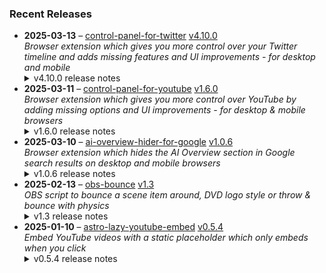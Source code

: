 ### Recent Releases

<!-- RECENT_RELEASES -->
<ul>
<li>
  <strong>2025-03-13</strong> – <a href="https://github.com/insin/control-panel-for-twitter">control-panel-for-twitter</a> <a href="https://github.com/insin/control-panel-for-twitter/releases/tag/v4.10.0">v4.10.0</a>
  <div><em>Browser extension which gives you more control over your Twitter timeline and adds missing features and UI improvements - for desktop and mobile</em></div>
  <details><summary>v4.10.0 release notes</summary><p>Visit the <a href="https://soitis.dev/control-panel-for-twitter" rel="nofollow">Control Panel for Twitter website</a> for installation links, more information about the extension, and FAQs. Follow <a href="https://twitter.com/ControlPanelFT" rel="nofollow">@ControlPanelFT</a> on Twitter or <a href="https://bsky.app/profile/soitis.dev" rel="nofollow">@soitis.dev</a> on Bluesky for updates.</p>
<h2>Changes</h2>
<ul>
<li>Added an option to hide Grok Tweets</li>
<li>Fixed the restored Twitter reply box placeholder for Japanese and a few other languages</li>
<li>Fixed restoring Twitter placeholders in the desktop Compose Tweet modal after using Drafts/Media/GIF search/Schedule</li>
<li>Fixed the empty title on the Messages page on desktop causing bugs on the next page you visit (e.g. For you timeline re-appearing in Home)</li>
<li>Removed top-level toggles for some groups of options in the options page</li>
</ul>
<h2>Availability</h2>

<p>This version is available for the following browsers:</p>
<p><a href="https://apps.apple.com/app/id1668516167?platform=iphone" title="Safari on iOS" rel="nofollow"><img src="https://private-user-images.githubusercontent.com/226692/407979936-2370f4ea-3362-4b75-b52d-0e99dcae13f6.png?jwt=eyJhbGciOiJIUzI1NiIsInR5cCI6IkpXVCJ9.eyJpc3MiOiJnaXRodWIuY29tIiwiYXVkIjoicmF3LmdpdGh1YnVzZXJjb250ZW50LmNvbSIsImtleSI6ImtleTUiLCJleHAiOjE3NDMzNTQ2NDMsIm5iZiI6MTc0MzM1NDM0MywicGF0aCI6Ii8yMjY2OTIvNDA3OTc5OTM2LTIzNzBmNGVhLTMzNjItNGI3NS1iNTJkLTBlOTlkY2FlMTNmNi5wbmc_WC1BbXotQWxnb3JpdGhtPUFXUzQtSE1BQy1TSEEyNTYmWC1BbXotQ3JlZGVudGlhbD1BS0lBVkNPRFlMU0E1M1BRSzRaQSUyRjIwMjUwMzMwJTJGdXMtZWFzdC0xJTJGczMlMkZhd3M0X3JlcXVlc3QmWC1BbXotRGF0ZT0yMDI1MDMzMFQxNzA1NDNaJlgtQW16LUV4cGlyZXM9MzAwJlgtQW16LVNpZ25hdHVyZT1jN2I1ZWJiMzdiZWQ3NTAwMDJiYWJlNzM5ZmEyZGY5OTg1YmVmYTcyNGFhNTgxYTNjZDkzY2ZhODU1NzY1MGFkJlgtQW16LVNpZ25lZEhlYWRlcnM9aG9zdCJ9.uSgQ6dE0e5XbFIlRRtdi8K34tdSZ0uJA_X3zaeD9b6Y" alt="Safari on iOS" content-type-secured-asset="image/png" secured-asset-link="" style="max-width: 100%;"></a> <a href="https://apps.apple.com/app/id1668516167?platform=mac" title="Safari on macOS" rel="nofollow"><img src="https://private-user-images.githubusercontent.com/226692/407980194-5521baec-f246-4a91-9615-ef602e3743b5.png?jwt=eyJhbGciOiJIUzI1NiIsInR5cCI6IkpXVCJ9.eyJpc3MiOiJnaXRodWIuY29tIiwiYXVkIjoicmF3LmdpdGh1YnVzZXJjb250ZW50LmNvbSIsImtleSI6ImtleTUiLCJleHAiOjE3NDMzNTQ2NDMsIm5iZiI6MTc0MzM1NDM0MywicGF0aCI6Ii8yMjY2OTIvNDA3OTgwMTk0LTU1MjFiYWVjLWYyNDYtNGE5MS05NjE1LWVmNjAyZTM3NDNiNS5wbmc_WC1BbXotQWxnb3JpdGhtPUFXUzQtSE1BQy1TSEEyNTYmWC1BbXotQ3JlZGVudGlhbD1BS0lBVkNPRFlMU0E1M1BRSzRaQSUyRjIwMjUwMzMwJTJGdXMtZWFzdC0xJTJGczMlMkZhd3M0X3JlcXVlc3QmWC1BbXotRGF0ZT0yMDI1MDMzMFQxNzA1NDNaJlgtQW16LUV4cGlyZXM9MzAwJlgtQW16LVNpZ25hdHVyZT0yYTQwMjk2MjI0MGQwNjRhZGEzNjFiNGY3OGUyNjhhMWE0MGJkNDIyMTNhZmI1YmI0OTQ4M2IzNDVmMGFmYWRlJlgtQW16LVNpZ25lZEhlYWRlcnM9aG9zdCJ9.084mdw8ogXmWUiYLw3_YAh9jeTZkt-KOjrvM7mYHGCg" alt="Safari on macOS)" content-type-secured-asset="image/png" secured-asset-link="" style="max-width: 100%;"></a> <a href="https://microsoftedge.microsoft.com/addons/detail/control-panel-for-twitter/foccddlibbeccjiobcnakipdpkjiijjp" title="Edge and Edge Canary on Android" rel="nofollow"><img src="https://user-images.githubusercontent.com/226692/212897573-34b1af0a-dc5a-4aa2-a1e7-ca85d3823f9f.png" alt="Edge and Edge Canary on Android" style="max-width: 100%;"></a> <a href="https://chromewebstore.google.com/detail/control-panel-for-twitter/kpmjjdhbcfebfjgdnpjagcndoelnidfj" title="Google Chrome and Chromium-based browsers" rel="nofollow"><img src="https://user-images.githubusercontent.com/226692/212897023-9e66b1b0-e1cd-44df-a4f2-3d5bda80c5f8.png" alt="Google Chrome and Chromium-based browsers" style="max-width: 100%;"></a> <a href="https://addons.mozilla.org/firefox/addon/control-panel-for-twitter/" title="Firefox and Firefox for Android" rel="nofollow"><img src="https://user-images.githubusercontent.com/226692/212897487-f3993495-2032-44a4-b0c6-1bd1d9cc56dd.png" alt="Firefox and Firefox for Android" style="max-width: 100%;"></a></p>
<h2>Donate</h2>
<p>Support Control Panel for Twitter development with a tip:</p>
<p><a href="https://ko-fi.com/jbscript" rel="nofollow"><img src="https://private-user-images.githubusercontent.com/226692/330361609-c318a7d3-695e-448d-af15-ef0b934ae168.png?jwt=eyJhbGciOiJIUzI1NiIsInR5cCI6IkpXVCJ9.eyJpc3MiOiJnaXRodWIuY29tIiwiYXVkIjoicmF3LmdpdGh1YnVzZXJjb250ZW50LmNvbSIsImtleSI6ImtleTUiLCJleHAiOjE3NDMzNTQ2NDMsIm5iZiI6MTc0MzM1NDM0MywicGF0aCI6Ii8yMjY2OTIvMzMwMzYxNjA5LWMzMThhN2QzLTY5NWUtNDQ4ZC1hZjE1LWVmMGI5MzRhZTE2OC5wbmc_WC1BbXotQWxnb3JpdGhtPUFXUzQtSE1BQy1TSEEyNTYmWC1BbXotQ3JlZGVudGlhbD1BS0lBVkNPRFlMU0E1M1BRSzRaQSUyRjIwMjUwMzMwJTJGdXMtZWFzdC0xJTJGczMlMkZhd3M0X3JlcXVlc3QmWC1BbXotRGF0ZT0yMDI1MDMzMFQxNzA1NDNaJlgtQW16LUV4cGlyZXM9MzAwJlgtQW16LVNpZ25hdHVyZT0zMTNmN2YyOGNkYzJmMThhN2M3OTI0MDk1ZTUyMzE2NWIxNWE2ZGUyMTlmZGY2MjFlZDY1N2JhNzk1MDRhZjVmJlgtQW16LVNpZ25lZEhlYWRlcnM9aG9zdCJ9.2ULigmbdQ32oe5dmr-EDeULjNAnfmmaALG-u9p3C6qU" alt="Support me on Ko-fi" content-type-secured-asset="image/png" secured-asset-link="" style="max-width: 100%;"></a></p></details>
</li>
<li>
  <strong>2025-03-11</strong> – <a href="https://github.com/insin/control-panel-for-youtube">control-panel-for-youtube</a> <a href="https://github.com/insin/control-panel-for-youtube/releases/tag/v1.6.0">v1.6.0</a>
  <div><em>Browser extension which gives you more control over YouTube by adding missing options and UI improvements - for desktop &amp; mobile browsers</em></div>
  <details><summary>v1.6.0 release notes</summary><p>Visit the <a href="https://soitis.dev/control-panel-for-youtube" rel="nofollow">Control Panel for YouTube website</a> for installation links, more information about the extension, and FAQs. Follow <a href="https://bsky.app/profile/soitis.dev" rel="nofollow">@soitis.dev</a> on Bluesky for updates.</p>
<h2>Changes</h2>
<ul>
<li>Added an option to automatically pause channel trailer videos on desktop (default: enabled)</li>
<li>Added Chinese translation for the options page, by <a class="user-mention notranslate" data-hovercard-type="user" data-hovercard-url="/users/movcoa/hovercard" data-octo-click="hovercard-link-click" data-octo-dimensions="link_type:self" href="https://github.com/movcoa">@movcoa</a></li>
<li>Added hiding new groups of 3 Shorts which now appear inline in the Home feed on desktop</li>
<li>Changed the Hide video endscreen content option to also hide previous/next buttons</li>
<li>Changed the Hide video end cards option to also hide end cards in embedded videos</li>
<li>Fixed removing pink gradient from progress bars (again)</li>
<li>Fixed hiding the info box under a video's channel name on desktop</li>
<li>Fixed detection of Home and Subscriptions videos on desktop having their progress updated, or being replaced by another video</li>
<li>Removed the separate option for hiding endscreen content in embedded videos - the Hide video endscreen content option now controls this everywhere</li>
</ul>
<h2>Availability</h2>
<p>New versions have to be reviewed and approved for each browser before they're available to install or upgrade to.</p>
<p>This version is available for the following browsers:</p>
<p><a href="https://apps.apple.com/app/id6478456678?platform=mac" title="Safari on macOS" rel="nofollow"><img src="https://private-user-images.githubusercontent.com/226692/407980194-5521baec-f246-4a91-9615-ef602e3743b5.png?jwt=eyJhbGciOiJIUzI1NiIsInR5cCI6IkpXVCJ9.eyJpc3MiOiJnaXRodWIuY29tIiwiYXVkIjoicmF3LmdpdGh1YnVzZXJjb250ZW50LmNvbSIsImtleSI6ImtleTUiLCJleHAiOjE3NDMzNTQ2NDMsIm5iZiI6MTc0MzM1NDM0MywicGF0aCI6Ii8yMjY2OTIvNDA3OTgwMTk0LTU1MjFiYWVjLWYyNDYtNGE5MS05NjE1LWVmNjAyZTM3NDNiNS5wbmc_WC1BbXotQWxnb3JpdGhtPUFXUzQtSE1BQy1TSEEyNTYmWC1BbXotQ3JlZGVudGlhbD1BS0lBVkNPRFlMU0E1M1BRSzRaQSUyRjIwMjUwMzMwJTJGdXMtZWFzdC0xJTJGczMlMkZhd3M0X3JlcXVlc3QmWC1BbXotRGF0ZT0yMDI1MDMzMFQxNzA1NDNaJlgtQW16LUV4cGlyZXM9MzAwJlgtQW16LVNpZ25hdHVyZT0yYTQwMjk2MjI0MGQwNjRhZGEzNjFiNGY3OGUyNjhhMWE0MGJkNDIyMTNhZmI1YmI0OTQ4M2IzNDVmMGFmYWRlJlgtQW16LVNpZ25lZEhlYWRlcnM9aG9zdCJ9.084mdw8ogXmWUiYLw3_YAh9jeTZkt-KOjrvM7mYHGCg" alt="Safari on macOS)" content-type-secured-asset="image/png" secured-asset-link="" style="max-width: 100%;"></a> <a href="https://apps.apple.com/app/id6478456678?platform=iphone" title="Safari on iOS" rel="nofollow"><img src="https://private-user-images.githubusercontent.com/226692/407979936-2370f4ea-3362-4b75-b52d-0e99dcae13f6.png?jwt=eyJhbGciOiJIUzI1NiIsInR5cCI6IkpXVCJ9.eyJpc3MiOiJnaXRodWIuY29tIiwiYXVkIjoicmF3LmdpdGh1YnVzZXJjb250ZW50LmNvbSIsImtleSI6ImtleTUiLCJleHAiOjE3NDMzNTQ2NDMsIm5iZiI6MTc0MzM1NDM0MywicGF0aCI6Ii8yMjY2OTIvNDA3OTc5OTM2LTIzNzBmNGVhLTMzNjItNGI3NS1iNTJkLTBlOTlkY2FlMTNmNi5wbmc_WC1BbXotQWxnb3JpdGhtPUFXUzQtSE1BQy1TSEEyNTYmWC1BbXotQ3JlZGVudGlhbD1BS0lBVkNPRFlMU0E1M1BRSzRaQSUyRjIwMjUwMzMwJTJGdXMtZWFzdC0xJTJGczMlMkZhd3M0X3JlcXVlc3QmWC1BbXotRGF0ZT0yMDI1MDMzMFQxNzA1NDNaJlgtQW16LUV4cGlyZXM9MzAwJlgtQW16LVNpZ25hdHVyZT1jN2I1ZWJiMzdiZWQ3NTAwMDJiYWJlNzM5ZmEyZGY5OTg1YmVmYTcyNGFhNTgxYTNjZDkzY2ZhODU1NzY1MGFkJlgtQW16LVNpZ25lZEhlYWRlcnM9aG9zdCJ9.uSgQ6dE0e5XbFIlRRtdi8K34tdSZ0uJA_X3zaeD9b6Y" alt="Safari on iOS" content-type-secured-asset="image/png" secured-asset-link="" style="max-width: 100%;"></a> <a href="https://addons.mozilla.org/firefox/addon/control-panel-for-youtube/" title="Firefox and Firefox for Android" rel="nofollow"><img src="https://private-user-images.githubusercontent.com/226692/307636781-566d72e8-bd40-43a4-9118-1768946f5b20.png?jwt=eyJhbGciOiJIUzI1NiIsInR5cCI6IkpXVCJ9.eyJpc3MiOiJnaXRodWIuY29tIiwiYXVkIjoicmF3LmdpdGh1YnVzZXJjb250ZW50LmNvbSIsImtleSI6ImtleTUiLCJleHAiOjE3NDMzNTQ2NDMsIm5iZiI6MTc0MzM1NDM0MywicGF0aCI6Ii8yMjY2OTIvMzA3NjM2NzgxLTU2NmQ3MmU4LWJkNDAtNDNhNC05MTE4LTE3Njg5NDZmNWIyMC5wbmc_WC1BbXotQWxnb3JpdGhtPUFXUzQtSE1BQy1TSEEyNTYmWC1BbXotQ3JlZGVudGlhbD1BS0lBVkNPRFlMU0E1M1BRSzRaQSUyRjIwMjUwMzMwJTJGdXMtZWFzdC0xJTJGczMlMkZhd3M0X3JlcXVlc3QmWC1BbXotRGF0ZT0yMDI1MDMzMFQxNzA1NDNaJlgtQW16LUV4cGlyZXM9MzAwJlgtQW16LVNpZ25hdHVyZT0wMjVlNzMzYWE2MDYzZTVlYTQyNDViNDEzNGU1NzVjYWMyNTQ1YmRjZmMyYjRmYmMyYWMwMzIwY2YzNGJkNTFmJlgtQW16LVNpZ25lZEhlYWRlcnM9aG9zdCJ9.rsoPYQ5tWo5RlYu8jHBeoEcAS2aeLXArQV3Rz_N6GkI" alt="Firefox and Firefox for Android" content-type-secured-asset="image/png" secured-asset-link="" style="max-width: 100%;"></a> <a href="https://chromewebstore.google.com/detail/control-panel-for-youtube/lodcanccmfbpjjpnngindkkmiehimile" title="Chrome and Chromium-based browsers" rel="nofollow"><img src="https://private-user-images.githubusercontent.com/226692/307584913-08b44d7b-61d5-49f2-9a76-607eb36fe407.png?jwt=eyJhbGciOiJIUzI1NiIsInR5cCI6IkpXVCJ9.eyJpc3MiOiJnaXRodWIuY29tIiwiYXVkIjoicmF3LmdpdGh1YnVzZXJjb250ZW50LmNvbSIsImtleSI6ImtleTUiLCJleHAiOjE3NDMzNTQ2NDMsIm5iZiI6MTc0MzM1NDM0MywicGF0aCI6Ii8yMjY2OTIvMzA3NTg0OTEzLTA4YjQ0ZDdiLTYxZDUtNDlmMi05YTc2LTYwN2ViMzZmZTQwNy5wbmc_WC1BbXotQWxnb3JpdGhtPUFXUzQtSE1BQy1TSEEyNTYmWC1BbXotQ3JlZGVudGlhbD1BS0lBVkNPRFlMU0E1M1BRSzRaQSUyRjIwMjUwMzMwJTJGdXMtZWFzdC0xJTJGczMlMkZhd3M0X3JlcXVlc3QmWC1BbXotRGF0ZT0yMDI1MDMzMFQxNzA1NDNaJlgtQW16LUV4cGlyZXM9MzAwJlgtQW16LVNpZ25hdHVyZT1jNDgyZTFjM2I1MjJkNDlkYWRmZDNjYzljY2I0ZDc5NTg4NWQ2OTc4NDI3NGQ0YzQ0ZDEzMjI4N2FiOTNhMDU4JlgtQW16LVNpZ25lZEhlYWRlcnM9aG9zdCJ9.v7GhdNK5fzsqM2ApHS-hramcnbUGCvmZwF7Vny0zejM" alt="Chrome and Chromium-based browsers" content-type-secured-asset="image/png" secured-asset-link="" style="max-width: 100%;"></a> <a href="https://microsoftedge.microsoft.com/addons/detail/llinnalaegmbpmjonmfbpklchphiabfo" title="Edge and Edge Canary on Android" rel="nofollow"><img src="https://private-user-images.githubusercontent.com/226692/308582850-d5ccf576-df4a-48c8-b881-17c1e8a0c6df.png?jwt=eyJhbGciOiJIUzI1NiIsInR5cCI6IkpXVCJ9.eyJpc3MiOiJnaXRodWIuY29tIiwiYXVkIjoicmF3LmdpdGh1YnVzZXJjb250ZW50LmNvbSIsImtleSI6ImtleTUiLCJleHAiOjE3NDMzNTQ2NDMsIm5iZiI6MTc0MzM1NDM0MywicGF0aCI6Ii8yMjY2OTIvMzA4NTgyODUwLWQ1Y2NmNTc2LWRmNGEtNDhjOC1iODgxLTE3YzFlOGEwYzZkZi5wbmc_WC1BbXotQWxnb3JpdGhtPUFXUzQtSE1BQy1TSEEyNTYmWC1BbXotQ3JlZGVudGlhbD1BS0lBVkNPRFlMU0E1M1BRSzRaQSUyRjIwMjUwMzMwJTJGdXMtZWFzdC0xJTJGczMlMkZhd3M0X3JlcXVlc3QmWC1BbXotRGF0ZT0yMDI1MDMzMFQxNzA1NDNaJlgtQW16LUV4cGlyZXM9MzAwJlgtQW16LVNpZ25hdHVyZT0yNzczOGUzYmRkMmYxMmE3MGJmNDhmYzVhOTU0YjU2MjY4ZDZkYmFkZjhmYjJmYTQyMDZkNGI0ZjJjMzNmNzVlJlgtQW16LVNpZ25lZEhlYWRlcnM9aG9zdCJ9.X2XUAY3rWsttzT3sjan22HteTezVEGuL3p6S-VaLTJo" alt="Edge and Edge Canary on Android" content-type-secured-asset="image/png" secured-asset-link="" style="max-width: 100%;"></a></p>
<h2>Donate</h2>
<p>Support Control Panel for YouTube development with a tip:</p>
<p><a href="https://ko-fi.com/jbscript" rel="nofollow"><img src="https://private-user-images.githubusercontent.com/226692/330361609-c318a7d3-695e-448d-af15-ef0b934ae168.png?jwt=eyJhbGciOiJIUzI1NiIsInR5cCI6IkpXVCJ9.eyJpc3MiOiJnaXRodWIuY29tIiwiYXVkIjoicmF3LmdpdGh1YnVzZXJjb250ZW50LmNvbSIsImtleSI6ImtleTUiLCJleHAiOjE3NDMzNTQ2NDMsIm5iZiI6MTc0MzM1NDM0MywicGF0aCI6Ii8yMjY2OTIvMzMwMzYxNjA5LWMzMThhN2QzLTY5NWUtNDQ4ZC1hZjE1LWVmMGI5MzRhZTE2OC5wbmc_WC1BbXotQWxnb3JpdGhtPUFXUzQtSE1BQy1TSEEyNTYmWC1BbXotQ3JlZGVudGlhbD1BS0lBVkNPRFlMU0E1M1BRSzRaQSUyRjIwMjUwMzMwJTJGdXMtZWFzdC0xJTJGczMlMkZhd3M0X3JlcXVlc3QmWC1BbXotRGF0ZT0yMDI1MDMzMFQxNzA1NDNaJlgtQW16LUV4cGlyZXM9MzAwJlgtQW16LVNpZ25hdHVyZT0zMTNmN2YyOGNkYzJmMThhN2M3OTI0MDk1ZTUyMzE2NWIxNWE2ZGUyMTlmZGY2MjFlZDY1N2JhNzk1MDRhZjVmJlgtQW16LVNpZ25lZEhlYWRlcnM9aG9zdCJ9.2ULigmbdQ32oe5dmr-EDeULjNAnfmmaALG-u9p3C6qU" alt="Support me on Ko-fi" content-type-secured-asset="image/png" secured-asset-link="" style="max-width: 100%;"></a></p></details>
</li>
<li>
  <strong>2025-03-10</strong> – <a href="https://github.com/insin/ai-overview-hider-for-google">ai-overview-hider-for-google</a> <a href="https://github.com/insin/ai-overview-hider-for-google/releases/tag/v1.0.6">v1.0.6</a>
  <div><em>Browser extension which hides the AI Overview section in Google search results on desktop and mobile browsers</em></div>
  <details><summary>v1.0.6 release notes</summary><p>Visit the <a href="https://soitis.dev/ai-overview-hider-for-google" rel="nofollow">AI Overview Hider for Google website</a> for installation links, more information about the extension, and FAQs. Follow <a href="https://bsky.app/profile/soitis.dev" rel="nofollow">@soitis.dev</a> on Bluesky for updates.</p>
<h2>Changes</h2>
<ul>
<li>Fixed hiding another pre-rendered AI Overview variant</li>
</ul>
<h2>Availability</h2>
<p>New versions have to be reviewed and approved by each browser before they're available to install or upgrade to.</p>
<p>This version is available for the following browsers:</p>
<p><a href="https://apps.apple.com/app/ai-overview-hider-for-google/id6739935376?platform=iphone" title="Safari on iOS" rel="nofollow"><img src="https://private-user-images.githubusercontent.com/226692/407979936-2370f4ea-3362-4b75-b52d-0e99dcae13f6.png?jwt=eyJhbGciOiJIUzI1NiIsInR5cCI6IkpXVCJ9.eyJpc3MiOiJnaXRodWIuY29tIiwiYXVkIjoicmF3LmdpdGh1YnVzZXJjb250ZW50LmNvbSIsImtleSI6ImtleTUiLCJleHAiOjE3NDMzNTQ2NDMsIm5iZiI6MTc0MzM1NDM0MywicGF0aCI6Ii8yMjY2OTIvNDA3OTc5OTM2LTIzNzBmNGVhLTMzNjItNGI3NS1iNTJkLTBlOTlkY2FlMTNmNi5wbmc_WC1BbXotQWxnb3JpdGhtPUFXUzQtSE1BQy1TSEEyNTYmWC1BbXotQ3JlZGVudGlhbD1BS0lBVkNPRFlMU0E1M1BRSzRaQSUyRjIwMjUwMzMwJTJGdXMtZWFzdC0xJTJGczMlMkZhd3M0X3JlcXVlc3QmWC1BbXotRGF0ZT0yMDI1MDMzMFQxNzA1NDNaJlgtQW16LUV4cGlyZXM9MzAwJlgtQW16LVNpZ25hdHVyZT1jN2I1ZWJiMzdiZWQ3NTAwMDJiYWJlNzM5ZmEyZGY5OTg1YmVmYTcyNGFhNTgxYTNjZDkzY2ZhODU1NzY1MGFkJlgtQW16LVNpZ25lZEhlYWRlcnM9aG9zdCJ9.uSgQ6dE0e5XbFIlRRtdi8K34tdSZ0uJA_X3zaeD9b6Y" alt="Safari on iOS" content-type-secured-asset="image/png" secured-asset-link="" style="max-width: 100%;"></a> <a href="https://apps.apple.com/app/ai-overview-hider-for-google/id6739935376?platform=mac" title="Safari on macOS" rel="nofollow"><img src="https://private-user-images.githubusercontent.com/226692/407980194-5521baec-f246-4a91-9615-ef602e3743b5.png?jwt=eyJhbGciOiJIUzI1NiIsInR5cCI6IkpXVCJ9.eyJpc3MiOiJnaXRodWIuY29tIiwiYXVkIjoicmF3LmdpdGh1YnVzZXJjb250ZW50LmNvbSIsImtleSI6ImtleTUiLCJleHAiOjE3NDMzNTQ2NDMsIm5iZiI6MTc0MzM1NDM0MywicGF0aCI6Ii8yMjY2OTIvNDA3OTgwMTk0LTU1MjFiYWVjLWYyNDYtNGE5MS05NjE1LWVmNjAyZTM3NDNiNS5wbmc_WC1BbXotQWxnb3JpdGhtPUFXUzQtSE1BQy1TSEEyNTYmWC1BbXotQ3JlZGVudGlhbD1BS0lBVkNPRFlMU0E1M1BRSzRaQSUyRjIwMjUwMzMwJTJGdXMtZWFzdC0xJTJGczMlMkZhd3M0X3JlcXVlc3QmWC1BbXotRGF0ZT0yMDI1MDMzMFQxNzA1NDNaJlgtQW16LUV4cGlyZXM9MzAwJlgtQW16LVNpZ25hdHVyZT0yYTQwMjk2MjI0MGQwNjRhZGEzNjFiNGY3OGUyNjhhMWE0MGJkNDIyMTNhZmI1YmI0OTQ4M2IzNDVmMGFmYWRlJlgtQW16LVNpZ25lZEhlYWRlcnM9aG9zdCJ9.084mdw8ogXmWUiYLw3_YAh9jeTZkt-KOjrvM7mYHGCg" alt="Safari on macOS)" content-type-secured-asset="image/png" secured-asset-link="" style="max-width: 100%;"></a> <a href="https://addons.mozilla.org/en-GB/firefox/addon/ai-overview-hider-for-google/" title="Firefox and Firefox for Android" rel="nofollow"><img src="https://private-user-images.githubusercontent.com/226692/399291296-c994c949-1101-4fcc-a8c3-a8d644ffc883.png?jwt=eyJhbGciOiJIUzI1NiIsInR5cCI6IkpXVCJ9.eyJpc3MiOiJnaXRodWIuY29tIiwiYXVkIjoicmF3LmdpdGh1YnVzZXJjb250ZW50LmNvbSIsImtleSI6ImtleTUiLCJleHAiOjE3NDMzNTQ2NDMsIm5iZiI6MTc0MzM1NDM0MywicGF0aCI6Ii8yMjY2OTIvMzk5MjkxMjk2LWM5OTRjOTQ5LTExMDEtNGZjYy1hOGMzLWE4ZDY0NGZmYzg4My5wbmc_WC1BbXotQWxnb3JpdGhtPUFXUzQtSE1BQy1TSEEyNTYmWC1BbXotQ3JlZGVudGlhbD1BS0lBVkNPRFlMU0E1M1BRSzRaQSUyRjIwMjUwMzMwJTJGdXMtZWFzdC0xJTJGczMlMkZhd3M0X3JlcXVlc3QmWC1BbXotRGF0ZT0yMDI1MDMzMFQxNzA1NDNaJlgtQW16LUV4cGlyZXM9MzAwJlgtQW16LVNpZ25hdHVyZT01MDk0MDg1ZTAyNDYzNDc1ZmY4NzJkYTQ0NzM4Njg1NTg3YTBhZGVmZjJhYjcxOWEzODA0OTFjMjk2NWE0ZTMzJlgtQW16LVNpZ25lZEhlYWRlcnM9aG9zdCJ9.-Wo4zdxZIWSwR5wSXkxqTrZbOZloDVlDmYCS_DHOHDo" alt="Firefox and Firefox for Android" content-type-secured-asset="image/png" secured-asset-link="" style="max-width: 100%;"></a> <a href="https://chromewebstore.google.com/detail/ai-overview-hider-for-goo/foobohnghnhkmgpglaefdnbcjkenjpgi" title="Chrome and Chromium-based browsers" rel="nofollow"><img src="https://private-user-images.githubusercontent.com/226692/399071033-5e1c67cd-086c-415b-b055-267df80d6c13.png?jwt=eyJhbGciOiJIUzI1NiIsInR5cCI6IkpXVCJ9.eyJpc3MiOiJnaXRodWIuY29tIiwiYXVkIjoicmF3LmdpdGh1YnVzZXJjb250ZW50LmNvbSIsImtleSI6ImtleTUiLCJleHAiOjE3NDMzNTQ2NDMsIm5iZiI6MTc0MzM1NDM0MywicGF0aCI6Ii8yMjY2OTIvMzk5MDcxMDMzLTVlMWM2N2NkLTA4NmMtNDE1Yi1iMDU1LTI2N2RmODBkNmMxMy5wbmc_WC1BbXotQWxnb3JpdGhtPUFXUzQtSE1BQy1TSEEyNTYmWC1BbXotQ3JlZGVudGlhbD1BS0lBVkNPRFlMU0E1M1BRSzRaQSUyRjIwMjUwMzMwJTJGdXMtZWFzdC0xJTJGczMlMkZhd3M0X3JlcXVlc3QmWC1BbXotRGF0ZT0yMDI1MDMzMFQxNzA1NDNaJlgtQW16LUV4cGlyZXM9MzAwJlgtQW16LVNpZ25hdHVyZT0zODhmMTk4NzgzMGExZjFlMmZiOTQ2ZGUyYWMwZTQyYmQzNjVjZWI1MWQ1OGYxNjUxN2EyYmY3MzdlYTIyNDU0JlgtQW16LVNpZ25lZEhlYWRlcnM9aG9zdCJ9.Tldvui45LzsRE7o4mvLhQExx70WvUl0Zez7kot-Ohtw" alt="Chrome and Chromium-based browsers" content-type-secured-asset="image/png" secured-asset-link="" style="max-width: 100%;"></a> <a href="https://microsoftedge.microsoft.com/addons/detail/ai-overview-hider-for-goo/kgnepepbdpcpjkkhomocmpohgocijgkf" title="Edge and Edge Canary on Android" rel="nofollow"><img src="https://private-user-images.githubusercontent.com/226692/399472874-649d0e77-de48-47ce-a856-db02703929cb.png?jwt=eyJhbGciOiJIUzI1NiIsInR5cCI6IkpXVCJ9.eyJpc3MiOiJnaXRodWIuY29tIiwiYXVkIjoicmF3LmdpdGh1YnVzZXJjb250ZW50LmNvbSIsImtleSI6ImtleTUiLCJleHAiOjE3NDMzNTQ2NDMsIm5iZiI6MTc0MzM1NDM0MywicGF0aCI6Ii8yMjY2OTIvMzk5NDcyODc0LTY0OWQwZTc3LWRlNDgtNDdjZS1hODU2LWRiMDI3MDM5MjljYi5wbmc_WC1BbXotQWxnb3JpdGhtPUFXUzQtSE1BQy1TSEEyNTYmWC1BbXotQ3JlZGVudGlhbD1BS0lBVkNPRFlMU0E1M1BRSzRaQSUyRjIwMjUwMzMwJTJGdXMtZWFzdC0xJTJGczMlMkZhd3M0X3JlcXVlc3QmWC1BbXotRGF0ZT0yMDI1MDMzMFQxNzA1NDNaJlgtQW16LUV4cGlyZXM9MzAwJlgtQW16LVNpZ25hdHVyZT02MjlhNzAyYjAxYzY4ZWRhMTJhM2MyOTUwOWNlYzQyZDhkZTc1ZjY0YWQyYzYyOTkxY2Y0ZGJlNmE0MzViZWE5JlgtQW16LVNpZ25lZEhlYWRlcnM9aG9zdCJ9.pINNeBlkT3T49IOQq9pByUTgAmUxOIMdcl6Y9hi4rmQ" alt="Edge and Edge Canary on Android" content-type-secured-asset="image/png" secured-asset-link="" style="max-width: 100%;"></a></p>
<h2>Donate</h2>
<p>Support AI Overview Hider for Google development with a tip:</p>
<p><a href="https://ko-fi.com/jbscript" rel="nofollow"><img src="https://private-user-images.githubusercontent.com/226692/330361609-c318a7d3-695e-448d-af15-ef0b934ae168.png?jwt=eyJhbGciOiJIUzI1NiIsInR5cCI6IkpXVCJ9.eyJpc3MiOiJnaXRodWIuY29tIiwiYXVkIjoicmF3LmdpdGh1YnVzZXJjb250ZW50LmNvbSIsImtleSI6ImtleTUiLCJleHAiOjE3NDMzNTQ2NDQsIm5iZiI6MTc0MzM1NDM0NCwicGF0aCI6Ii8yMjY2OTIvMzMwMzYxNjA5LWMzMThhN2QzLTY5NWUtNDQ4ZC1hZjE1LWVmMGI5MzRhZTE2OC5wbmc_WC1BbXotQWxnb3JpdGhtPUFXUzQtSE1BQy1TSEEyNTYmWC1BbXotQ3JlZGVudGlhbD1BS0lBVkNPRFlMU0E1M1BRSzRaQSUyRjIwMjUwMzMwJTJGdXMtZWFzdC0xJTJGczMlMkZhd3M0X3JlcXVlc3QmWC1BbXotRGF0ZT0yMDI1MDMzMFQxNzA1NDRaJlgtQW16LUV4cGlyZXM9MzAwJlgtQW16LVNpZ25hdHVyZT00YTk5YmI3ODliNGVhYzNhYmQyZWM3Mjc0NzU2Nzk3ZmJhM2U5ZjE5ODdmNDI2YTM4MDcwYzJmMThjNjg0NTI3JlgtQW16LVNpZ25lZEhlYWRlcnM9aG9zdCJ9.Bg2Fx-6w1RZsAGUx2XrDdOPqWYjIG1jEX8rEat3f0eM" alt="Support me on Ko-fi" content-type-secured-asset="image/png" secured-asset-link="" style="max-width: 100%;"></a></p></details>
</li>
<li>
  <strong>2025-02-13</strong> – <a href="https://github.com/insin/obs-bounce">obs-bounce</a> <a href="https://github.com/insin/obs-bounce/releases/tag/v1.3">v1.3</a>
  <div><em>OBS script to bounce a scene item around, DVD logo style or throw &amp; bounce with physics</em></div>
  <details><summary>v1.3 release notes</summary><ul>
<li>Added colour changing on bounces to DVD Bounce (enabled by default, requires a Color Correction filter on the source)</li>
<li>Changed initial DVD Bounce direction to always be random</li>
<li>Changed defaults:
<ul>
<li>Auto start/stop on scene change is now enabled by default</li>
<li>Lowered the default DVD bounce speed now color changing makes it more "interesting" to watch</li>
</ul>
</li>
<li>Fixed Throw &amp; Bounce not restarting if x and y velocity hit 0 in the same frame</li>
<li>Fixed using the wrong event for cleanup on OBS exit</li>
<li>Fixed getting the scene item multiple times when toggling</li>
<li>Use obs.script_log() for logging instead of print()</li>
</ul></details>
</li>
<li>
  <strong>2025-01-10</strong> – <a href="https://github.com/insin/astro-lazy-youtube-embed">astro-lazy-youtube-embed</a> <a href="https://github.com/insin/astro-lazy-youtube-embed/releases/tag/v0.5.4">v0.5.4</a>
  <div><em>Embed YouTube videos with a static placeholder which only embeds when you click</em></div>
  <details><summary>v0.5.4 release notes</summary><h3>Changed</h3>
<ul>
<li>Add missing shadow to the SVG in the "Watch on YouTube" link and reduce its size</li>
</ul></details>
</li>
</ul>
<!-- /RECENT_RELEASES -->
